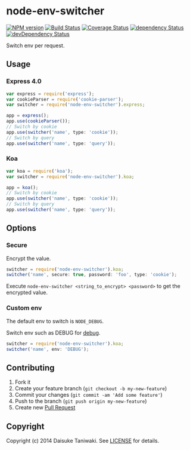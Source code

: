 # node-env-switcher

[![NPM version][npm-image]][npm-link]
[![Build Status][build-image]][build-link]
[![Coverage Status][coverage-image]][coverage-link]
[![dependency Status][dep-image]][dep-link]
[![devDependency Status][dev-dep-image]][dev-dep-link]

Switch env per request.

## Usage

### Express 4.0

```javascript
var express = require('express');
var cookieParser = require('cookie-parser');
var switcher = require('node-env-switcher').express;

app = express();
app.use(cookieParser());
// Switch by cookie
app.use(switcher('name', type: 'cookie'));
// Switch by query
app.use(switcher('name', type: 'query'));
```

### Koa

```javascript
var koa = require('koa');
var switcher = require('node-env-switcher').koa;

app = koa();
// Switch by cookie
app.use(switcher('name', type: 'cookie'));
// Switch by query
app.use(switcher('name', type: 'query'));
```

## Options

### Secure

Encrypt the value.

```javascript
switcher = require('node-env-switcher').koa;
switcher('name', secure: true, password: 'foo', type: 'cookie');
```

Execute `node-env-switcher <string_to_encrypt> <password>` to get the encrypted value.

### Custom env

The default env to switch is `NODE_DEBUG`.

Switch env such as DEBUG for [debug](https://github.com/visionmedia/debug).

```javascript
switcher = require('node-env-switcher').koa;
switcher('name', env: 'DEBUG');
```

## Contributing

1. Fork it
2. Create your feature branch (`git checkout -b my-new-feature`)
3. Commit your changes (`git commit -am 'Add some feature'`)
4. Push to the branch (`git push origin my-new-feature`)
5. Create new [Pull Request](../../pull/new/master)

## Copyright

Copyright (c) 2014 Daisuke Taniwaki. See [LICENSE](LICENSE) for details.


[npm-image]: https://badge.fury.io/js/node-env-switcher.svg
[npm-link]: http://badge.fury.io/js/node-env-switcher
[build-image]: https://secure.travis-ci.org/dtaniwaki/node-env-switcher.svg
[build-link]:  http://travis-ci.org/dtaniwaki/node-env-switcher
[coverage-image]: https://img.shields.io/coveralls/dtaniwaki/node-env-switcher.svg?branch=master
[coverage-link]: https://coveralls.io/r/dtaniwaki/node-env-switcher?branch=master
[dep-image]: https://david-dm.org/dtaniwaki/node-env-switcher/status.svg
[dep-link]: https://david-dm.org/dtaniwaki/node-env-switcher#info=dependencies
[dev-dep-image]: https://david-dm.org/dtaniwaki/node-env-switcher/dev-status.svg
[dev-dep-link]: https://david-dm.org/dtaniwaki/node-env-switcher#info=devDependencies
